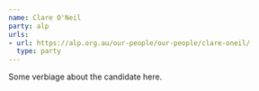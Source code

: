 ```yaml
---
name: Clare O'Neil
party: alp
urls:
- url: https://alp.org.au/our-people/our-people/clare-oneil/
  type: party
---
```

Some verbiage about the candidate here.
